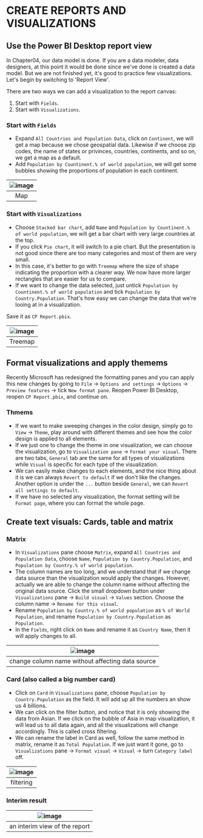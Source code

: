 # CREATE REPORTS AND VISUALIZATIONS

## Use the Power BI Desktop report view
In Chapter04, our data model is done. If you are a data modeler, data designers, at this point it would be done since we've done is created a data model. But we are not finished yet, it's good to practice few visualizations. Let's begin by switching to 'Report View'.

There are two ways we can add a visualization to the report canvas:
1. Start with `Fields`.
2. Start with `Visualizations`.

### Start with `Fields`
- Expand `All Countries and Population Data`, click on `Continent`, we will get a map because we chose geospatial data. Likewise if we choose zip codes, the name of states or privinces, countries, continents, and so on, we get a map as a default.
- Add `Population by Countinent.% of world population`, we will get some bubbles showing the proportions of population in each continent.

|![image](https://user-images.githubusercontent.com/19381768/225183413-b5de1a5e-767e-45d6-b2d2-8d0310c7abcc.png)|
|:--:|
|Map|

### Start with `Visualizations`
- Choose `Stacked bar chart`, add `Name` and `Population by Countinent.% of world population`, we will get a bar chart with very large countries at the top.
- If you click `Pie chart`, it will switch to a pie chart. But the presentation is not good since there are too many categories and most of them are very small.
- In this case, it's better to go with `Treemap` where the size of shape indicating the proportion with a clearer way. We now have more larger rectangles that are easier for us to compare.
- If we want to change the data selected, just untick `Population by Countinent.% of world population` and tick `Population by Country.Population`. That's how easy we can change the data that we're looing at in a visualization.

Save it as `CP Report.pbix`.

|![image](https://user-images.githubusercontent.com/19381768/225184429-a8d0d06f-ab6e-40d7-94d8-b227203c0eaa.png)|
|:--:|
|Treemap|

## Format visualizations and apply themems

Recently Microsoft has redesigned the formatting panes and you can apply this new changes by going to `File` -> `Options and settings` -> `Options` -> `Preview features` -> tick `New format pane`. Reopen Power BI Desktop, reopen `CP Report.pbix`, and continue on.

### Thmems
- If we want to make sweeping changes in the color design, simply go to `View` -> `Theme`, play around with different themes and see how the color design is applied to all elements.
- If we just one to change the theme in one visualization, we can choose the visualization, go to `Visualization pane` -> `Format your visual`. There are two tabs, `General` tab are the same for all types of visualizations while `Visual` is specific for each type of the visualization. 
- We can easily make changes to each elements, and the nice thing about it is we can always `Revert to default` if we don't like the changes. Another option is under the `...` button beside `General`, we can `Revert all settings to default`.
- If we have no selected any visualization, the format setting will be `Format page`, where you can format the whole page.

## Create text visuals: Cards, table and matrix

### Matrix
- In `Visualizations` pane choose `Matrix`, expand `All Countries and Population Data`, choose `Name`, `Population by Country.Population`, and `Population by Country.% of world population`.
- The column names are too long, and we understand that if we change data source than the visualization would apply the changes. However, actually we are able to change the column name without affecting the original data source. Click the small dropdown button under `Visualizations` pane -> `Build visual` -> `Values` section. Choose the column name -> `Rename for this visual`. 
- Rename `Population by Country.% of world population` as `% of World Population`, and rename `Population by Country.Population` as `Population`.
- In the `Fields`, right click on `Name` and rename it as `Country Name`, then it will apply changes to all.

|![image](https://user-images.githubusercontent.com/19381768/225188517-6e5e1801-6609-4be0-bfa6-f0e562706a49.png)|
|:--:|
|change column name without affecting data source|


### Card (also called a big number card)
- Click on `Card` in `Visualizations` pane, choose `Population by Country.Population` as the field. It will add up all the numbers an show us 4 billions.
- We can click on the filter button, and notice that it is only showing the data from Asian. If we click on the bubble of Asia in map visualization, it will lead us to all data again, and all the visualizations will change accordingly. This is called cross filtering.
- We can rename the label in Card as well, follow the same method in matrix, rename it as `Total Population`. If we just want it gone, go to `Visualizations` pane -> `Format visual` -> `Visual` -> turn `Category label` off.

|![image](https://user-images.githubusercontent.com/19381768/225190125-9e117648-aa9f-4f3f-bf17-8066bef9ed31.png)|
|:--:|
|filtering|

### Interim result
|![image](https://user-images.githubusercontent.com/19381768/225190909-88a3451f-37c7-482a-ae43-7229677b340e.png)|
|:--:|
|an interim view of the report|
